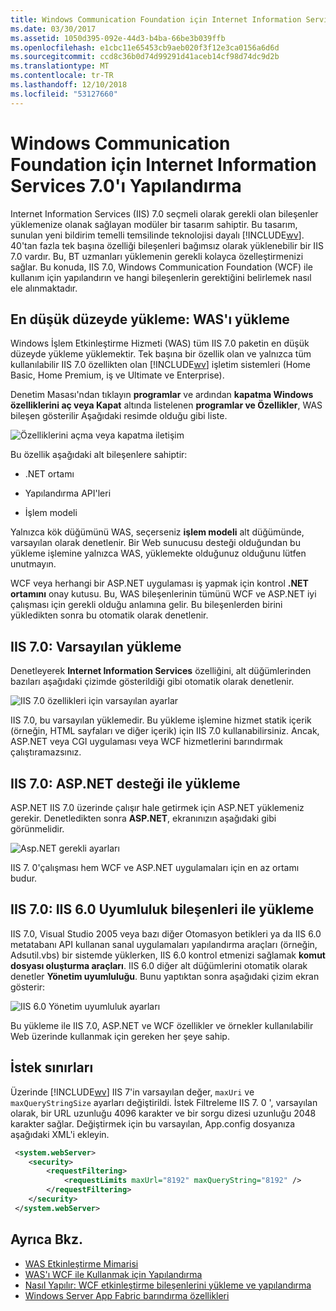 ```yaml
---
title: Windows Communication Foundation için Internet Information Services 7.0'ı Yapılandırma
ms.date: 03/30/2017
ms.assetid: 1050d395-092e-44d3-b4ba-66be3b039ffb
ms.openlocfilehash: e1cbc11e65453cb9aeb020f3f12e3ca0156a6d6d
ms.sourcegitcommit: ccd8c36b0d74d99291d41aceb14cf98d74dc9d2b
ms.translationtype: MT
ms.contentlocale: tr-TR
ms.lasthandoff: 12/10/2018
ms.locfileid: "53127660"
---
```

# <a name="configuring-internet-information-services-70-for-windows-communication-foundation"></a>Windows Communication Foundation için Internet Information Services 7.0'ı Yapılandırma

Internet Information Services (IIS) 7.0 seçmeli olarak gerekli olan bileşenler yüklemenize olanak sağlayan modüler bir tasarım sahiptir. Bu tasarım, sunulan yeni bildirim temelli temsilinde teknolojisi dayalı [!INCLUDE[wv](../../../../includes/wv-md.md)]. 40'tan fazla tek başına özelliği bileşenleri bağımsız olarak yüklenebilir bir IIS 7.0 vardır. Bu, BT uzmanları yüklemenin gerekli kolayca özelleştirmenizi sağlar. Bu konuda, IIS 7.0, Windows Communication Foundation (WCF) ile kullanım için yapılandırın ve hangi bileşenlerin gerektiğini belirlemek nasıl ele alınmaktadır.

## <a name="minimal-installation-installing-was"></a>En düşük düzeyde yükleme: WAS'ı yükleme
 Windows İşlem Etkinleştirme Hizmeti (WAS) tüm IIS 7.0 paketin en düşük düzeyde yükleme yüklemektir. Tek başına bir özellik olan ve yalnızca tüm kullanılabilir IIS 7.0 özellikten olan [!INCLUDE[wv](../../../../includes/wv-md.md)] işletim sistemleri (Home Basic, Home Premium, iş ve Ultimate ve Enterprise).

 Denetim Masası'ndan tıklayın **programlar** ve ardından **kapatma Windows özelliklerini aç veya Kapat** altında listelenen **programlar ve Özellikler**, WAS bileşen gösterilir Aşağıdaki resimde olduğu gibi liste.

 ![Özelliklerini açma veya kapatma iletişim](../../../../docs/framework/wcf/feature-details/media/wcfc-turnfeaturesonoroffs.gif "wcfc_TurnFeaturesOnOrOffs")

 Bu özellik aşağıdaki alt bileşenlere sahiptir:

-   .NET ortamı

-   Yapılandırma API'leri

-   İşlem modeli

 Yalnızca kök düğümünü WAS, seçerseniz **işlem modeli** alt düğümünde, varsayılan olarak denetlenir. Bir Web sunucusu desteği olduğundan bu yükleme işlemine yalnızca WAS, yüklemekte olduğunuz olduğunu lütfen unutmayın.

 WCF veya herhangi bir ASP.NET uygulaması iş yapmak için kontrol **.NET ortamını** onay kutusu. Bu, WAS bileşenlerinin tümünü WCF ve ASP.NET iyi çalışması için gerekli olduğu anlamına gelir. Bu bileşenlerden birini yükledikten sonra bu otomatik olarak denetlenir.

## <a name="iis-70-default-installation"></a>IIS 7.0: Varsayılan yükleme
 Denetleyerek **Internet Information Services** özelliğini, alt düğümlerinden bazıları aşağıdaki çizimde gösterildiği gibi otomatik olarak denetlenir.

 ![IIS 7.0 özellikleri için varsayılan ayarlar](../../../../docs/framework/wcf/feature-details/media/wcfc-turningfeaturesonoroff2.gif "wcfc_TurningFeaturesOnOrOff2")

 IIS 7.0, bu varsayılan yüklemedir. Bu yükleme işlemine hizmet statik içerik (örneğin, HTML sayfaları ve diğer içerik) için IIS 7.0 kullanabilirsiniz. Ancak, ASP.NET veya CGI uygulaması veya WCF hizmetlerini barındırmak çalıştıramazsınız.

## <a name="iis-70-installation-with-aspnet-support"></a>IIS 7.0: ASP.NET desteği ile yükleme
 ASP.NET IIS 7.0 üzerinde çalışır hale getirmek için ASP.NET yüklemeniz gerekir. Denetledikten sonra **ASP.NET**, ekranınızın aşağıdaki gibi görünmelidir.

 ![Asp.NET gerekli ayarları](../../../../docs/framework/wcf/feature-details/media/wcfc-trunfeaturesonoroff3s.gif "wcfc_TrunFeaturesOnOrOFf3s")

 IIS 7. 0'çalışması hem WCF ve ASP.NET uygulamaları için en az ortamı budur.

## <a name="iis-70-installation-with-iis-60-compatibility-components"></a>IIS 7.0: IIS 6.0 Uyumluluk bileşenleri ile yükleme
 IIS 7.0, Visual Studio 2005 veya bazı diğer Otomasyon betikleri ya da IIS 6.0 metatabanı API kullanan sanal uygulamaları yapılandırma araçları (örneğin, Adsutil.vbs) bir sistemde yüklerken, IIS 6.0 kontrol etmenizi sağlamak **komut dosyası oluşturma araçları**. IIS 6.0 diğer alt düğümlerini otomatik olarak denetler **Yönetim uyumluluğu**. Bunu yaptıktan sonra aşağıdaki çizim ekran gösterir:

 ![IIS 6.0 Yönetim uyumluluk ayarları](../../../../docs/framework/wcf/feature-details/media/scfc-turnfeaturesonoroff5s.gif "scfc_TurnFeaturesOnOrOff5s")

 Bu yükleme ile IIS 7.0, ASP.NET ve WCF özellikler ve örnekler kullanılabilir Web üzerinde kullanmak için gereken her şeye sahip.

## <a name="request-limits"></a>İstek sınırları
 Üzerinde [!INCLUDE[wv](../../../../includes/wv-md.md)] IIS 7'in varsayılan değer, `maxUri` ve `maxQueryStringSize` ayarları değiştirildi. İstek Filtreleme IIS 7. 0 ', varsayılan olarak, bir URL uzunluğu 4096 karakter ve bir sorgu dizesi uzunluğu 2048 karakter sağlar. Değiştirmek için bu varsayılan, App.config dosyanıza aşağıdaki XML'i ekleyin.

```xml
 <system.webServer>
    <security>
        <requestFiltering>
            <requestLimits maxUrl="8192" maxQueryString="8192" />
        </requestFiltering>
    </security>
 </system.webServer>
 ```

## <a name="see-also"></a>Ayrıca Bkz.

- [WAS Etkinleştirme Mimarisi](../../../../docs/framework/wcf/feature-details/was-activation-architecture.md)
- [WAS'ı WCF ile Kullanmak için Yapılandırma](../../../../docs/framework/wcf/feature-details/configuring-the-wpa--service-for-use-with-wcf.md)
- [Nasıl Yapılır: WCF etkinleştirme bileşenlerini yükleme ve yapılandırma](../../../../docs/framework/wcf/feature-details/how-to-install-and-configure-wcf-activation-components.md)
- [Windows Server App Fabric barındırma özellikleri](https://go.microsoft.com/fwlink/?LinkId=201276)
